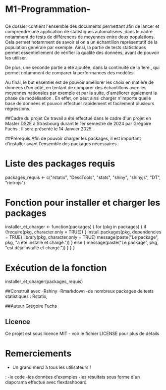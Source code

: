 # M1-Programmation-

##
Ce dossier contient l'ensemble des documents permettant afin de lancer et comprendre une application de statistiques automatisées ;dans le cadre notamment de tests de différences de moyennes  entre deux populations. Cela permet notamment de savoir si on a un échantillon représentatif de la population générale par exemple. 
Ainsi, la partie de tests statistiques permet essentiellement de vérifier la qualité des données, avant de pouvoir les utiliser. 

De plus, une seconde partie a été ajoutée, dans la continuité de la 1ere , qui permet notamment de comparer la performances des modèles. 

Au final, le but essentiel est  de pouvoir améliorer les choix en matière de données d'un côté, en tentant de comparer des échantillons avec les moyennes nationales par exemple et  par la suite, d'améliorer également la phase de modélisation . En effet, on peut ainsi charger n'importe quelle base de données et pouvoir effectuer rapidement et facilement plusieurs régressions. 



##Cadre du projet
Ce travail a été effectué dans le cadre d'un projet en Master DS2E à Strasbourg durant le 1er semestre de 2024 par Grégoire Fuchs . 
Il sera présenté le 14 Janvier 2025. 


##Prérequis 
Afin de pouvoir charger  les packages, il est important d'installer avant l'ensemble des packages nécessaires. 

# Liste des packages requis
packages_requis <- c("rstatix", "DescTools", "stats", "shiny", "shinyjs", "DT", "rintrojs")

# Fonction pour installer et charger les packages
installer_et_charger <- function(packages) {
  for (pkg in packages) {
    if (!require(pkg, character.only = TRUE)) {
      install.packages(pkg, dependencies = TRUE)
      library(pkg, character.only = TRUE)
      message(paste("Le package", pkg, "a été installé et chargé."))
    } else {
      message(paste("Le package", pkg, "est déjà installé et chargé."))
    }
  }
}

# Exécution de la fonction
installer_et_charger(packages_requis)


##Construit avec 
-Rshiny
-Rmarkdown
-de nombreux packages de tests statistiques : Rstatix, 

##Auteur
Grégoire Fuchs 

## Licence

Ce projet est sous licence MIT - voir le fichier LICENSE pour plus de détails

# Remerciements

* Un grand merci à tous les utilisateurs ! 

: 
-le code 
-les données d'exemples 
-les résultats sous forme d'un diaporama effectué avec flexdashboard 
